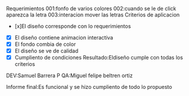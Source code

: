 Requerimientos
001:fonfo de varios colores
002:cuando se le de click aparezca la letra
003:interacion mover las letras
Criterios de aplicacion
- [x]El diseño corresponde con lo requerimientos
- [x] El diseño contiene animacion interactiva
- [x] El fondo combia de color
- [x] El diseño se ve de calidad
- [x] Cumpliento de condiciones
Resultado:Eldiseño cumple con todas los criterios

DEV:Samuel Barrera P
QA:Miguel felipe beltren ortiz

Informe final:Es funcional y se hizo cumpliento de todo lo propuesto
